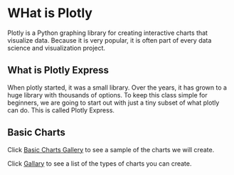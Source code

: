 # WHat is Plotly

Plotly is a Python graphing library for creating interactive charts that visualize data.  Because it is very popular, it is often part of every data science and visualization project.

## What is Plotly Express

When plotly started, it was a small library.  Over the years, it has grown to a huge library with thousands of options.  To keep this class simple for beginners, we are going to start out with just a tiny subset of what plotly can do.  This is called Plotly Express.

## Basic Charts

Click [Basic Charts Gallery](https://plotly.com/python/basic-charts) to see a sample of the charts we will create.

Click [Gallary](https://plotly.com/python/) to see a list of the types of charts you can create.

